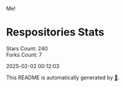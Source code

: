 Me!

# Respositories Stats
Stars Count: 240  
Forks Count: 7

2025-02-02 00:12:03  

This README is automatically generated by [🐰](https://github.com/rnitta/rnitta).
